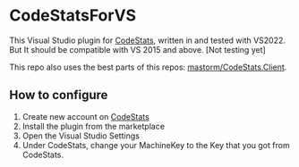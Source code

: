 # CodeStatsForVS

This  Visual Studio plugin for [CodeStats](https://codestats.net/), written in and tested with VS2022. 
But It should be compatible with VS 2015 and above. [Not testing yet]

This repo also uses the best parts of this repos: [mastorm/CodeStats.Client](https://github.com/mastorm/CodeStats.Client).

## How to configure

1. Create new account on [CodeStats](https://codestats.net/)
2. Install the plugin from the marketplace
3. Open the Visual Studio Settings
4. Under CodeStats, change your MachineKey to the Key that you got from CodeStats.
